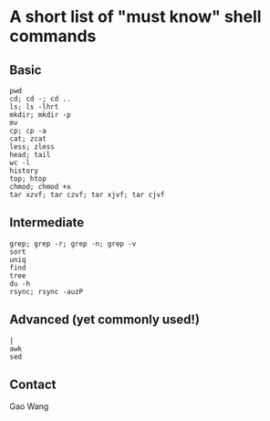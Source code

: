 # A short list of "must know" shell commands

## Basic

```
pwd
cd; cd -; cd ..
ls; ls -lhrt
mkdir; mkdir -p
mv
cp; cp -a
cat; zcat
less; zless
head; tail
wc -l
history
top; htop
chmod; chmod +x
tar xzvf; tar czvf; tar xjvf; tar cjvf
```

## Intermediate 

```
grep; grep -r; grep -n; grep -v
sort
uniq
find
tree
du -h
rsync; rsync -auzP
```

## Advanced (yet commonly used!)

```
|
awk
sed
```

## Contact
Gao Wang
